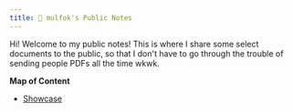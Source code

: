```yaml
---
title: 📖 mulfok's Public Notes
---
```

Hi! Welcome to my public notes! This is where I share some select documents to the public, so that I don't have to go through the trouble of sending people PDFs all the time wkwk.

**Map of Content**
- [Showcase](moc/showcase)